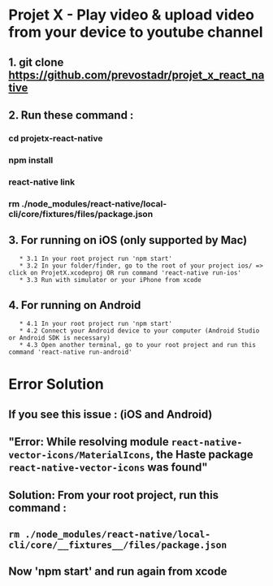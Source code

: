 # Projet X - Play video & upload video from your device to youtube channel

## 1.  git clone https://github.com/prevostadr/projet_x_react_native
## 2.  Run these command :
###    cd projetx-react-native
###    npm install
###    react-native link
###    rm ./node_modules/react-native/local-cli/core/__fixtures__/files/package.json

## 3.  For running on iOS (only supported by Mac)
       * 3.1 In your root project run 'npm start' 
       * 3.2 In your folder/finder, go to the root of your project ios/ => click on ProjetX.xcodeproj OR run command 'react-native run-ios'
       * 3.3 Run with simulator or your iPhone from xcode
## 4.  For running on Android
       * 4.1 In your root project run 'npm start'
       * 4.2 Connect your Android device to your computer (Android Studio or Android SDK is necessary)
       * 4.3 Open another terminal, go to your root project and run this command 'react-native run-android'

# __Error Solution__
## If you see this issue : (iOS and Android)
## "Error: While resolving module `react-native-vector-icons/MaterialIcons`, the Haste package `react-native-vector-icons` was found"
## __Solution__: From your root project, run this command :
## `rm ./node_modules/react-native/local-cli/core/__fixtures__/files/package.json`
## Now 'npm start' and run again from xcode

